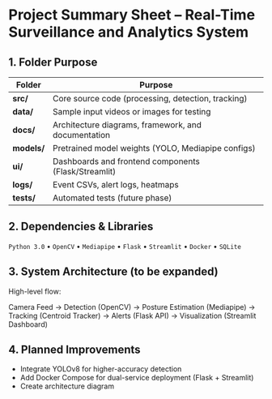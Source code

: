 # Project Summary Sheet – Real-Time Surveillance and Analytics System

## 1. Folder Purpose
| Folder | Purpose |
|---------|----------|
| **src/** | Core source code (processing, detection, tracking) |
| **data/** | Sample input videos or images for testing |
| **docs/** | Architecture diagrams, framework, and documentation |
| **models/** | Pretrained model weights (YOLO, Mediapipe configs) |
| **ui/** | Dashboards and frontend components (Flask/Streamlit) |
| **logs/** | Event CSVs, alert logs, heatmaps |
| **tests/** | Automated tests (future phase) |

## 2. Dependencies & Libraries
`Python 3.0` • `OpenCV` • `Mediapipe` • `Flask` • `Streamlit` • `Docker` • `SQLite`

## 3. System Architecture (to be expanded)
High-level flow:

Camera Feed → Detection (OpenCV) → Posture Estimation (Mediapipe)
→ Tracking (Centroid Tracker) → Alerts (Flask API)
→ Visualization (Streamlit Dashboard)


## 4. Planned Improvements
- Integrate YOLOv8 for higher-accuracy detection  
- Add Docker Compose for dual-service deployment (Flask + Streamlit)  
- Create architecture diagram 
